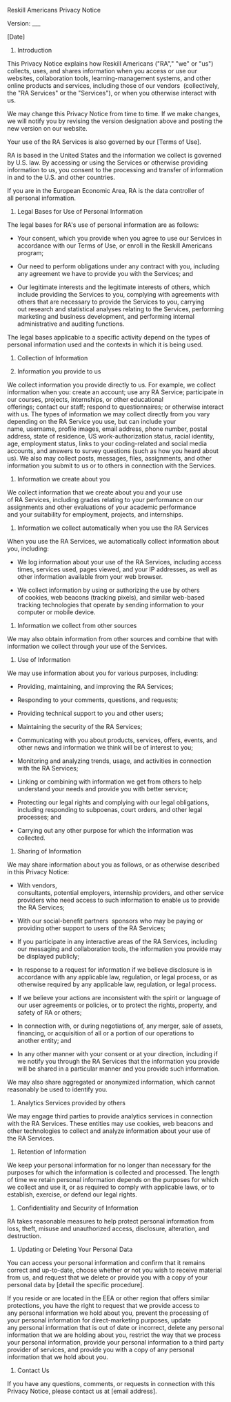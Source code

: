Reskill Americans Privacy Notice 

Version: ___ 

[Date] 

1.  Introduction 

This Privacy Notice explains how Reskill Americans ("RA"," "we" or "us") collects, uses, and shares information when you access or use our websites, collaboration tools, learning-management systems, and other online products and services, including those of our vendors  (collectively, the "RA Services" or the "Services"), or when you otherwise interact with us. 

We may change this Privacy Notice from time to time. If we make changes, we will notify you by revising the version designation above and posting the new version on our website. 

Your use of the RA Services is also governed by our [Terms of Use].  

RA is based in the United States and the information we collect is governed by U.S. law. By accessing or using the Services or otherwise providing information to us, you consent to the processing and transfer of information in and to the U.S. and other countries. 

If you are in the European Economic Area, RA is the data controller of all personal information. 

1.  Legal Bases for Use of Personal Information 

The legal bases for RA's use of personal information are as follows: 

-   Your consent, which you provide when you agree to use our Services in accordance with our Terms of Use, or enroll in the Reskill Americans program; 

-   Our need to perform obligations under any contract with you, including any agreement we have to provide you with the Services; and 

-   Our legitimate interests and the legitimate interests of others, which include providing the Services to you, complying with agreements with others that are necessary to provide the Services to you, carrying out research and statistical analyses relating to the Services, performing marketing and business development, and performing internal administrative and auditing functions. 

The legal bases applicable to a specific activity depend on the types of personal information used and the contexts in which it is being used. 

1.  Collection of Information 

1.  Information you provide to us 

We collect information you provide directly to us. For example, we collect information when you: create an account; use any RA Service; participate in our courses, projects, internships, or other educational offerings; contact our staff; respond to questionnaires; or otherwise interact with us. The types of information we may collect directly from you vary depending on the RA Service you use, but can include your name, username, profile images, email address, phone number, postal address, state of residence, US work-authorization status, racial identity, age, employment status, links to your coding-related and social media accounts, and answers to survey questions (such as how you heard about us). We also may collect posts, messages, files, assignments, and other information you submit to us or to others in connection with the Services. 

1.  Information we create about you 

We collect information that we create about you and your use of RA Services, including grades relating to your performance on our assignments and other evaluations of your academic performance and your suitability for employment, projects, and internships. 

1.  Information we collect automatically when you use the RA Services 

When you use the RA Services, we automatically collect information about you, including: 

-   We log information about your use of the RA Services, including access times, services used, pages viewed, and your IP addresses, as well as other information available from your web browser. 

-   We collect information by using or authorizing the use by others of cookies, web beacons (tracking pixels), and similar web-based tracking technologies that operate by sending information to your computer or mobile device.  

1.  Information we collect from other sources 

We may also obtain information from other sources and combine that with information we collect through your use of the Services. 

1.  Use of Information 

We may use information about you for various purposes, including: 

-   Providing, maintaining, and improving the RA Services; 

-   Responding to your comments, questions, and requests; 

-   Providing technical support to you and other users; 

-   Maintaining the security of the RA Services; 

-   Communicating with you about products, services, offers, events, and other news and information we think will be of interest to you; 

-   Monitoring and analyzing trends, usage, and activities in connection with the RA Services; 

-   Linking or combining with information we get from others to help understand your needs and provide you with better service; 

-   Protecting our legal rights and complying with our legal obligations, including responding to subpoenas, court orders, and other legal processes; and 

-   Carrying out any other purpose for which the information was collected. 

1.  Sharing of Information 

We may share information about you as follows, or as otherwise described in this Privacy Notice: 

-   With vendors, consultants, potential employers, internship providers, and other service providers who need access to such information to enable us to provide the RA Services; 

-   With our social-benefit partners  sponsors who may be paying or providing other support to users of the RA Services; 

-   If you participate in any interactive areas of the RA Services, including our messaging and collaboration tools, the information you provide may be displayed publicly; 

-   In response to a request for information if we believe disclosure is in accordance with any applicable law, regulation, or legal process, or as otherwise required by any applicable law, regulation, or legal process. 

-   If we believe your actions are inconsistent with the spirit or language of our user agreements or policies, or to protect the rights, property, and safety of RA or others; 

-   In connection with, or during negotiations of, any merger, sale of assets, financing, or acquisition of all or a portion of our operations to another entity; and 

-   In any other manner with your consent or at your direction, including if we notify you through the RA Services that the information you provide will be shared in a particular manner and you provide such information. 

We may also share aggregated or anonymized information, which cannot reasonably be used to identify you. 

1.  Analytics Services provided by others 

We may engage third parties to provide analytics services in connection with the RA Services. These entities may use cookies, web beacons and other technologies to collect and analyze information about your use of the RA Services. 

1.  Retention of Information 

We keep your personal information for no longer than necessary for the purposes for which the information is collected and processed. The length of time we retain personal information depends on the purposes for which we collect and use it, or as required to comply with applicable laws, or to establish, exercise, or defend our legal rights. 

1.  Confidentiality and Security of Information 

RA takes reasonable measures to help protect personal information from loss, theft, misuse and unauthorized access, disclosure, alteration, and destruction.  

1.  Updating or Deleting Your Personal Data 

You can access your personal information and confirm that it remains correct and up-to-date, choose whether or not you wish to receive material from us, and request that we delete or provide you with a copy of your personal data by [detail the specific procedure]. 

If you reside or are located in the EEA or other region that offers similar protections, you have the right to request that we provide access to any personal information we hold about you, prevent the processing of your personal information for direct-marketing purposes, update any personal information that is out of date or incorrect, delete any personal information that we are holding about you, restrict the way that we process your personal information, provide your personal information to a third party provider of services, and provide you with a copy of any personal information that we hold about you.  

1.  Contact Us 

If you have any questions, comments, or requests in connection with this Privacy Notice, please contact us at [email address].
